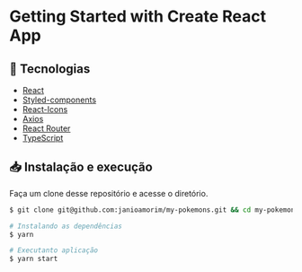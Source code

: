 # Getting Started with Create React App

## :rocket: Tecnologias

-  [React](https://pt-br.reactjs.org/)
-  [Styled-components](https://www.styled-components.com/)
-  [React-Icons](https://react-icons.netlify.com/)
-  [Axios](https://github.com/axios/axios)
-  [React Router](https://reactrouter.com/web/guides/quick-start)
-  [TypeScript](https://www.typescriptlang.org/)

## 📥 Instalação e execução

Faça um clone desse repositório e acesse o diretório.

```bash
$ git clone git@github.com:janioamorim/my-pokemons.git && cd my-pokemons
```

```bash
# Instalando as dependências
$ yarn

# Executanto aplicação
$ yarn start

```